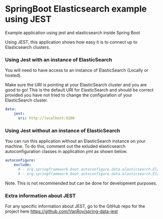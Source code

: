 # SpringBoot Elasticsearch example using JEST
Example application using jest and elasticsearch inside Spring Boot

Using JEST, this application shows how easy it is to connect up to Elasticsearch clusters.

### Using Jest with an instance of ElasticSearch

You will need to have access to an instance of ElasticSearch (Locally or hosted).

Make sure the URI is pointing at your ElasticSearch cluster and you are good to go!
This is the default URI for ElasticSearch and should be correct provided you have not tried to change the configuration of your ElasticSearch cluster.

```yml
data:
    jest:
      uri: http://localhost:9200
```

### Using Jest without an instance of ElasticSearch

You can run this application without an ElasticSearch instance on your machine. To do this, comment out the exluded elasticsearch autoconfiguration classes in application.yml as shown below.

```yml
autoconfigure:
    exclude:
      # - org.springframework.boot.autoconfigure.data.elasticsearch.ElasticsearchDataAutoConfiguration
      # - org.springframework.boot.autoconfigure.data.elasticsearch.ElasticsearchAutoConfiguration
```

Note. This is not recommended but can be done for development purposes.

### Extra information about JEST

For any specific information about JEST, go to the GitHub repo for the project here https://github.com/VanRoy/spring-data-jest
